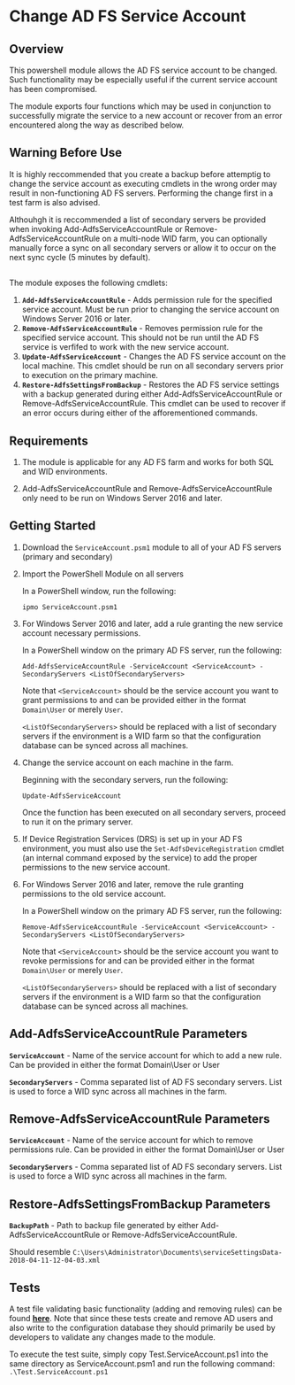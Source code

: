 # Change AD FS Service Account

## Overview

This powershell module allows the AD FS service account to be changed. Such functionality may be especially useful if the current service account has been compromised.

The module exports four functions which may be used in conjunction to successfully migrate the service to a new account or recover from an error encountered along the way as described below.

## Warning Before Use

It is highly reccommended that you create a backup before attemptig to change the service account as executing cmdlets in the wrong order may result in non-functioning AD FS servers. Performing the change first in a test farm is also advised.

Althouhgh it is reccommended a list of secondary servers be provided when invoking Add-AdfsServiceAccountRule or Remove-AdfsServiceAccountRule on a multi-node WID farm, you can optionally manually force a sync on all secondary servers or allow it to occur on the next sync cycle (5 minutes by default).


##
The module exposes the following cmdlets:
1. __```Add-AdfsServiceAccountRule```__ - Adds permission rule for the specified service account. Must be run prior to changing the service account on Windows Server 2016 or later.
2. __```Remove-AdfsServiceAccountRule```__ - Removes permission rule for the specified service account. This should not be run until the AD FS service is verfifed to work with the new service account.
3. __```Update-AdfsServiceAccount```__ - Changes the AD FS service account on the local machine. This cmdlet should be run on all secondary servers prior to execution on the primary machine.
4. __```Restore-AdfsSettingsFromBackup```__ - Restores the AD FS service settings with a backup generated during either Add-AdfsServiceAccountRule or Remove-AdfsServiceAccountRule. This cmdlet can be used to recover if an error occurs during either of the afforementioned commands.
## Requirements 

1. The module is applicable for any AD FS farm and works for both SQL and WID environments.

2. Add-AdfsServiceAccountRule and Remove-AdfsServiceAccountRule only need to be run on Windows Server 2016 and later.


## Getting Started 

1. Download the `ServiceAccount.psm1` module to all of your AD FS servers (primary and secondary)

2. Import the PowerShell Module on all servers

    In a PowerShell window, run the following:

    ```ipmo ServiceAccount.psm1```

3. For Windows Server 2016 and later, add a rule granting the new service account necessary permissions.

	In a PowerShell window on the primary AD FS server, run the following:

    ```Add-AdfsServiceAccountRule -ServiceAccount <ServiceAccount> -SecondaryServers <ListOfSecondaryServers>```
	
	Note that ```<ServiceAccount>``` should be the service account you want to grant permissions to and can be provided either in the format ```Domain\User``` or merely ```User```.
	
	```<ListOfSecondaryServers>``` should be replaced with a list of secondary servers if the environment is a WID farm so that the configuration database can be synced across all machines.
	
4. Change the service account on each machine in the farm.

	Beginning with the secondary servers, run the following:
	
	```Update-AdfsServiceAccount```
	
	Once the function has been executed on all secondary servers, proceed to run it on the primary server.
	
5. If Device Registration Services (DRS) is set up in your AD FS environment, you must also use the ```Set-AdfsDeviceRegistration``` cmdlet (an internal command exposed by the service) to add the proper permissions to the new service account.

	
6. For Windows Server 2016 and later, remove the rule granting permissions to the old service account.

	In a PowerShell window on the primary AD FS server, run the following:

    ```Remove-AdfsServiceAccountRule -ServiceAccount <ServiceAccount> -SecondaryServers <ListOfSecondaryServers>```
	
	Note that ```<ServiceAccount>``` should be the service account you want to revoke permissions for and can be provided either in the format ```Domain\User``` or merely ```User```.
	
	```<ListOfSecondaryServers>``` should be replaced with a list of secondary servers if the environment is a WID farm so that the configuration database can be synced across all machines.
	
	


## Add-AdfsServiceAccountRule Parameters

__`ServiceAccount`__ - Name of the service account for which to add a new rule. Can be provided in either the format Domain\User or User

__`SecondaryServers`__ - Comma separated list of AD FS secondary servers. List is used to force a WID sync across all machines in the farm.

## Remove-AdfsServiceAccountRule Parameters

__`ServiceAccount`__ - Name of the service account for which to remove permissions rule. Can be provided in either the format Domain\User or User

__`SecondaryServers`__ - Comma separated list of AD FS secondary servers. List is used to force a WID sync across all machines in the farm.

## Restore-AdfsSettingsFromBackup Parameters

__`BackupPath`__ - Path to backup file generated by either Add-AdfsServiceAccountRule or Remove-AdfsServiceAccountRule. 

Should resemble ```C:\Users\Administrator\Documents\serviceSettingsData-2018-04-11-12-04-03.xml```

## Tests
A test file validating basic functionality (adding and removing rules) can be found __[here](Tests)__. Note that since these tests create and remove AD users and also write to the configuration database they should primarily be used by developers to validate any changes made to the module.

To execute the test suite, simply copy Test.ServiceAccount.ps1 into the same directory as ServiceAccount.psm1 and run the following command: ```.\Test.ServiceAccount.ps1```


